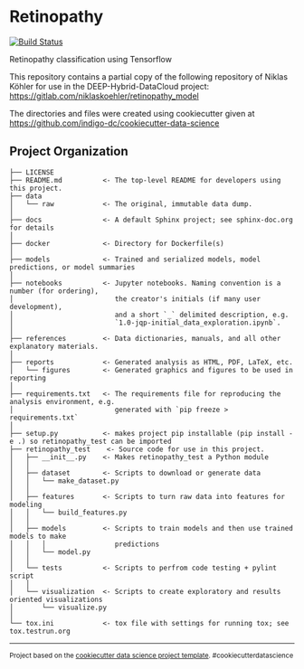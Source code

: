 Retinopathy
==============================

[![Build Status](https://jenkins.indigo-datacloud.eu:8080/buildStatus/icon?job=Pipeline-as-code/DEEP-OC-org/retinopathy_test/master)](https://jenkins.indigo-datacloud.eu:8080/job/Pipeline-as-code/job/DEEP-OC-org/job/retinopathy_test/job/master/)

Retinopathy classification using Tensorflow

This repository contains a partial copy of the following repository of Niklas Köhler for use in the DEEP-Hybrid-DataCloud project: https://gitlab.com/niklaskoehler/retinopathy_model

The directories and files were created using cookiecutter given at
https://github.com/indigo-dc/cookiecutter-data-science

Project Organization
------------

    ├── LICENSE
    ├── README.md          <- The top-level README for developers using this project.
    ├── data
    │   └── raw            <- The original, immutable data dump.
    │
    ├── docs               <- A default Sphinx project; see sphinx-doc.org for details
    │
    ├── docker             <- Directory for Dockerfile(s)
    │
    ├── models             <- Trained and serialized models, model predictions, or model summaries
    │
    ├── notebooks          <- Jupyter notebooks. Naming convention is a number (for ordering),
    │                         the creator's initials (if many user development), 
    │                         and a short `_` delimited description, e.g.
    │                         `1.0-jqp-initial_data_exploration.ipynb`.
    │
    ├── references         <- Data dictionaries, manuals, and all other explanatory materials.
    │
    ├── reports            <- Generated analysis as HTML, PDF, LaTeX, etc.
    │   └── figures        <- Generated graphics and figures to be used in reporting
    │
    ├── requirements.txt   <- The requirements file for reproducing the analysis environment, e.g.
    │                         generated with `pip freeze > requirements.txt`
    │
    ├── setup.py           <- makes project pip installable (pip install -e .) so retinopathy_test can be imported
    ├── retinopathy_test    <- Source code for use in this project.
    │   ├── __init__.py    <- Makes retinopathy_test a Python module
    │   │
    │   ├── dataset        <- Scripts to download or generate data
    │   │   └── make_dataset.py
    │   │
    │   ├── features       <- Scripts to turn raw data into features for modeling
    │   │   └── build_features.py
    │   │
    │   ├── models         <- Scripts to train models and then use trained models to make
    │   │   │                 predictions
    │   │   └── model.py
    │   │
    │   └── tests          <- Scripts to perfrom code testing + pylint script
    │   │
    │   └── visualization  <- Scripts to create exploratory and results oriented visualizations
    │       └── visualize.py
    │
    └── tox.ini            <- tox file with settings for running tox; see tox.testrun.org


--------

<p><small>Project based on the <a target="_blank" href="https://drivendata.github.io/cookiecutter-data-science/">cookiecutter data science project template</a>. #cookiecutterdatascience</small></p>
